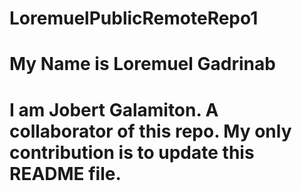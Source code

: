 # LoremuelPublicRemoteRepo1
# My Name is Loremuel Gadrinab
# I am Jobert Galamiton. A collaborator of this repo. My only contribution is to update this README file. 
